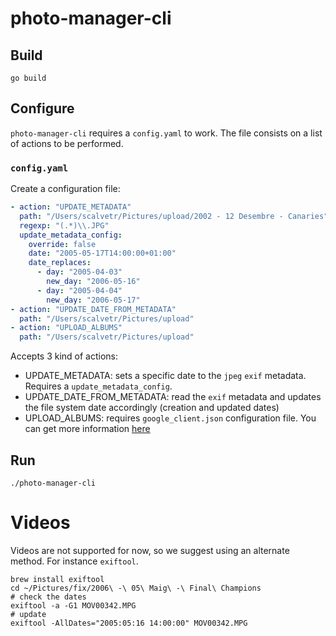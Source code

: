 # photo-manager-cli


## Build

```shell
go build

````

## Configure

`photo-manager-cli` requires a `config.yaml` to work.
The file consists on a list of actions to be performed.

### `config.yaml`

Create a configuration file:
```yaml
- action: "UPDATE_METADATA"
  path: "/Users/scalvetr/Pictures/upload/2002 - 12 Desembre - Canaries"
  regexp: "(.*)\\.JPG"
  update_metadata_config:
    override: false
    date: "2005-05-17T14:00:00+01:00"
    date_replaces:
      - day: "2005-04-03"
        new_day: "2006-05-16"
      - day: "2005-04-04"
        new_day: "2006-05-17"
- action: "UPDATE_DATE_FROM_METADATA"
  path: "/Users/scalvetr/Pictures/upload"
- action: "UPLOAD_ALBUMS"
  path: "/Users/scalvetr/Pictures/upload"
```

Accepts 3 kind of actions:
* UPDATE_METADATA: sets a specific date to the `jpeg` `exif` metadata. Requires a `update_metadata_config`.
* UPDATE_DATE_FROM_METADATA: read the `exif` metadata and updates the file system date accordingly (creation and updated dates)
* UPLOAD_ALBUMS: requires `google_client.json` configuration file. You can get more information [here](https://developers.google.com/photos/library/guides/get-started#configure-app)

## Run
```shell
./photo-manager-cli

````

# Videos

Videos are not supported for now, so we suggest using an alternate method. For instance `exiftool`.

```shell
brew install exiftool
cd ~/Pictures/fix/2006\ -\ 05\ Maig\ -\ Final\ Champions
# check the dates
exiftool -a -G1 MOV00342.MPG
# update
exiftool -AllDates="2005:05:16 14:00:00" MOV00342.MPG
```